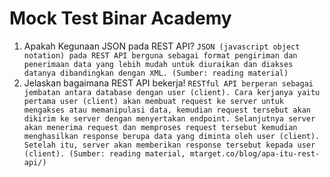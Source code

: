 # Mock Test Binar Academy

1. Apakah Kegunaan JSON pada REST API?
```JSON (javascript object notation) pada REST API berguna sebagai format pengiriman dan penerimaan data yang lebih mudah untuk diuraikan dan diakses datanya dibandingkan dengan XML. (Sumber: reading material)```
2. Jelaskan bagaimana REST API bekerja!
```RESTful API berperan sebagai jembatan antara database dengan user (client). Cara kerjanya yaitu pertama user (client) akan membuat request ke server untuk mengakses atau memanipulasi data, kemudian request tersebut akan dikirim ke server dengan menyertakan endpoint. Selanjutnya server akan menerima request dan memproses request tersebut kemudian menghasilkan response berupa data yang diminta oleh user (client). Setelah itu, server akan memberikan response tersebut kepada user (client). (Sumber: reading material, mtarget.co/blog/apa-itu-rest-api/)```
